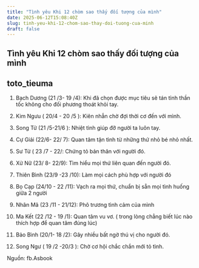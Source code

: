 ```yaml
---
title: "Tình yêu Khi 12 chòm sao thấy đối tượng của mình"
date: 2025-06-12T15:08:40Z
slug: tinh-yeu-khi-12-chom-sao-thay-doi-tuong-cua-minh
draft: false
---
```


## Tình yêu Khi 12 chòm sao thấy đối tượng của mình

## toto_tieuma

1. Bạch Dương (21 /3- 19 /4): Khi đã chọn được mục tiêu sẽ tán tỉnh thần tốc không cho đối phương thoát khỏi tay.
 
2. Kim Ngưu ( 20/4 - 20 /5 ): Kiên nhẫn chờ đợi thời cơ đến với mình.
 
3. Song Tử (21 /5-21/6 ): Nhiệt tình giúp đỡ người ta luôn tay.
 
4. Cự Giải (22/6- 22/ 7): Quan tâm tận tình từ những thứ nhỏ bé nhỏ nhất.
 
5. Sư Tử ( 23 /7 - 22/: Chứng tỏ bản thân với người đó.
 
6. Xử Nữ (23/ 8- 22/9): Tìm hiểu mọi thứ liên quan đến người đó. 
 
7. Thiên Bình (23/9 -23 /10): Làm mọi cách phù hợp với người đó
 
8. Bọ Cạp (24/10 - 22 /11): Vạch ra mọi thứ, chuẩn bị sẵn mọi tình huống giữa 2 người
 
9. Nhân Mã (23 /11 - 21/12): Phô trương tình cảm của mình
 
10. Ma Kết (22 /12 - 19 /1): Quan tâm vu vơ. ( trong lòng chẳng biết lúc nào thích hợp để quan tâm đúng lúc)
 
11. Bảo Bình (20/1- 18 /2): Gây nhiều bất ngờ thú vị cho người đó.
 
12. Song Ngư ( 19 /2 -20/3 ): Chờ cơ hội chắc chắn mới tỏ tình.
 

Nguồn: fb.Asbook